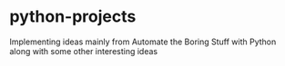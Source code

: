 # python-projects
Implementing ideas mainly from Automate the Boring Stuff with Python along with some other interesting ideas
